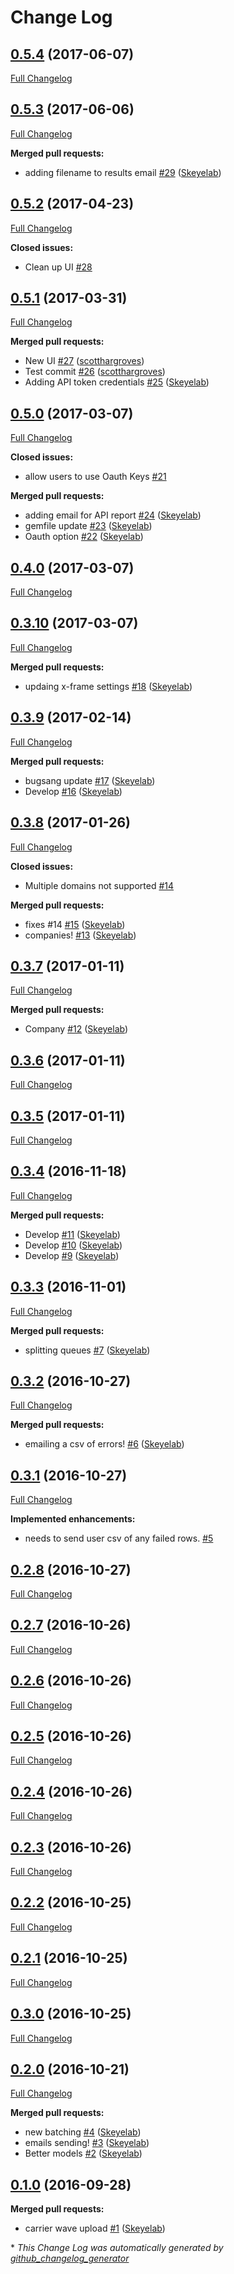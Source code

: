 # Change Log

## [0.5.4](https://github.com/desklabs/desk-uploader/tree/0.5.4) (2017-06-07)
[Full Changelog](https://github.com/desklabs/desk-uploader/compare/0.5.3...0.5.4)

## [0.5.3](https://github.com/desklabs/desk-uploader/tree/0.5.3) (2017-06-06)
[Full Changelog](https://github.com/desklabs/desk-uploader/compare/0.5.2...0.5.3)

**Merged pull requests:**

- adding filename to results email [\#29](https://github.com/desklabs/desk-uploader/pull/29) ([Skeyelab](https://github.com/Skeyelab))

## [0.5.2](https://github.com/desklabs/desk-uploader/tree/0.5.2) (2017-04-23)
[Full Changelog](https://github.com/desklabs/desk-uploader/compare/0.5.1...0.5.2)

**Closed issues:**

- Clean up UI [\#28](https://github.com/desklabs/desk-uploader/issues/28)

## [0.5.1](https://github.com/desklabs/desk-uploader/tree/0.5.1) (2017-03-31)
[Full Changelog](https://github.com/desklabs/desk-uploader/compare/0.5.0...0.5.1)

**Merged pull requests:**

- New UI [\#27](https://github.com/desklabs/desk-uploader/pull/27) ([scotthargroves](https://github.com/scotthargroves))
- Test commit [\#26](https://github.com/desklabs/desk-uploader/pull/26) ([scotthargroves](https://github.com/scotthargroves))
- Adding API token credentials [\#25](https://github.com/desklabs/desk-uploader/pull/25) ([Skeyelab](https://github.com/Skeyelab))

## [0.5.0](https://github.com/desklabs/desk-uploader/tree/0.5.0) (2017-03-07)
[Full Changelog](https://github.com/desklabs/desk-uploader/compare/0.4.0...0.5.0)

**Closed issues:**

- allow users to use Oauth Keys [\#21](https://github.com/desklabs/desk-uploader/issues/21)

**Merged pull requests:**

- adding email for API report [\#24](https://github.com/desklabs/desk-uploader/pull/24) ([Skeyelab](https://github.com/Skeyelab))
- gemfile update [\#23](https://github.com/desklabs/desk-uploader/pull/23) ([Skeyelab](https://github.com/Skeyelab))
- Oauth option [\#22](https://github.com/desklabs/desk-uploader/pull/22) ([Skeyelab](https://github.com/Skeyelab))

## [0.4.0](https://github.com/desklabs/desk-uploader/tree/0.4.0) (2017-03-07)
[Full Changelog](https://github.com/desklabs/desk-uploader/compare/0.3.10...0.4.0)

## [0.3.10](https://github.com/desklabs/desk-uploader/tree/0.3.10) (2017-03-07)
[Full Changelog](https://github.com/desklabs/desk-uploader/compare/0.3.9...0.3.10)

**Merged pull requests:**

- updaing x-frame settings [\#18](https://github.com/desklabs/desk-uploader/pull/18) ([Skeyelab](https://github.com/Skeyelab))

## [0.3.9](https://github.com/desklabs/desk-uploader/tree/0.3.9) (2017-02-14)
[Full Changelog](https://github.com/desklabs/desk-uploader/compare/0.3.8...0.3.9)

**Merged pull requests:**

- bugsang update [\#17](https://github.com/desklabs/desk-uploader/pull/17) ([Skeyelab](https://github.com/Skeyelab))
- Develop [\#16](https://github.com/desklabs/desk-uploader/pull/16) ([Skeyelab](https://github.com/Skeyelab))

## [0.3.8](https://github.com/desklabs/desk-uploader/tree/0.3.8) (2017-01-26)
[Full Changelog](https://github.com/desklabs/desk-uploader/compare/0.3.7...0.3.8)

**Closed issues:**

- Multiple domains not supported [\#14](https://github.com/desklabs/desk-uploader/issues/14)

**Merged pull requests:**

- fixes \#14 [\#15](https://github.com/desklabs/desk-uploader/pull/15) ([Skeyelab](https://github.com/Skeyelab))
- companies! [\#13](https://github.com/desklabs/desk-uploader/pull/13) ([Skeyelab](https://github.com/Skeyelab))

## [0.3.7](https://github.com/desklabs/desk-uploader/tree/0.3.7) (2017-01-11)
[Full Changelog](https://github.com/desklabs/desk-uploader/compare/0.3.6...0.3.7)

**Merged pull requests:**

- Company [\#12](https://github.com/desklabs/desk-uploader/pull/12) ([Skeyelab](https://github.com/Skeyelab))

## [0.3.6](https://github.com/desklabs/desk-uploader/tree/0.3.6) (2017-01-11)
[Full Changelog](https://github.com/desklabs/desk-uploader/compare/0.3.5...0.3.6)

## [0.3.5](https://github.com/desklabs/desk-uploader/tree/0.3.5) (2017-01-11)
[Full Changelog](https://github.com/desklabs/desk-uploader/compare/0.3.4...0.3.5)

## [0.3.4](https://github.com/desklabs/desk-uploader/tree/0.3.4) (2016-11-18)
[Full Changelog](https://github.com/desklabs/desk-uploader/compare/0.3.3...0.3.4)

**Merged pull requests:**

- Develop [\#11](https://github.com/desklabs/desk-uploader/pull/11) ([Skeyelab](https://github.com/Skeyelab))
- Develop [\#10](https://github.com/desklabs/desk-uploader/pull/10) ([Skeyelab](https://github.com/Skeyelab))
- Develop [\#9](https://github.com/desklabs/desk-uploader/pull/9) ([Skeyelab](https://github.com/Skeyelab))

## [0.3.3](https://github.com/desklabs/desk-uploader/tree/0.3.3) (2016-11-01)
[Full Changelog](https://github.com/desklabs/desk-uploader/compare/0.3.2...0.3.3)

**Merged pull requests:**

- splitting queues [\#7](https://github.com/desklabs/desk-uploader/pull/7) ([Skeyelab](https://github.com/Skeyelab))

## [0.3.2](https://github.com/desklabs/desk-uploader/tree/0.3.2) (2016-10-27)
[Full Changelog](https://github.com/desklabs/desk-uploader/compare/0.3.1...0.3.2)

**Merged pull requests:**

- emailing a csv of errors! [\#6](https://github.com/desklabs/desk-uploader/pull/6) ([Skeyelab](https://github.com/Skeyelab))

## [0.3.1](https://github.com/desklabs/desk-uploader/tree/0.3.1) (2016-10-27)
[Full Changelog](https://github.com/desklabs/desk-uploader/compare/0.2.8...0.3.1)

**Implemented enhancements:**

- needs to send user csv of any failed rows. [\#5](https://github.com/desklabs/desk-uploader/issues/5)

## [0.2.8](https://github.com/desklabs/desk-uploader/tree/0.2.8) (2016-10-27)
[Full Changelog](https://github.com/desklabs/desk-uploader/compare/0.2.7...0.2.8)

## [0.2.7](https://github.com/desklabs/desk-uploader/tree/0.2.7) (2016-10-26)
[Full Changelog](https://github.com/desklabs/desk-uploader/compare/0.2.6...0.2.7)

## [0.2.6](https://github.com/desklabs/desk-uploader/tree/0.2.6) (2016-10-26)
[Full Changelog](https://github.com/desklabs/desk-uploader/compare/0.2.5...0.2.6)

## [0.2.5](https://github.com/desklabs/desk-uploader/tree/0.2.5) (2016-10-26)
[Full Changelog](https://github.com/desklabs/desk-uploader/compare/0.2.4...0.2.5)

## [0.2.4](https://github.com/desklabs/desk-uploader/tree/0.2.4) (2016-10-26)
[Full Changelog](https://github.com/desklabs/desk-uploader/compare/0.2.3...0.2.4)

## [0.2.3](https://github.com/desklabs/desk-uploader/tree/0.2.3) (2016-10-26)
[Full Changelog](https://github.com/desklabs/desk-uploader/compare/0.2.2...0.2.3)

## [0.2.2](https://github.com/desklabs/desk-uploader/tree/0.2.2) (2016-10-25)
[Full Changelog](https://github.com/desklabs/desk-uploader/compare/0.2.1...0.2.2)

## [0.2.1](https://github.com/desklabs/desk-uploader/tree/0.2.1) (2016-10-25)
[Full Changelog](https://github.com/desklabs/desk-uploader/compare/0.3.0...0.2.1)

## [0.3.0](https://github.com/desklabs/desk-uploader/tree/0.3.0) (2016-10-25)
[Full Changelog](https://github.com/desklabs/desk-uploader/compare/0.2.0...0.3.0)

## [0.2.0](https://github.com/desklabs/desk-uploader/tree/0.2.0) (2016-10-21)
[Full Changelog](https://github.com/desklabs/desk-uploader/compare/0.1.0...0.2.0)

**Merged pull requests:**

- new batching [\#4](https://github.com/desklabs/desk-uploader/pull/4) ([Skeyelab](https://github.com/Skeyelab))
- emails sending! [\#3](https://github.com/desklabs/desk-uploader/pull/3) ([Skeyelab](https://github.com/Skeyelab))
- Better models [\#2](https://github.com/desklabs/desk-uploader/pull/2) ([Skeyelab](https://github.com/Skeyelab))

## [0.1.0](https://github.com/desklabs/desk-uploader/tree/0.1.0) (2016-09-28)
**Merged pull requests:**

- carrier wave upload [\#1](https://github.com/desklabs/desk-uploader/pull/1) ([Skeyelab](https://github.com/Skeyelab))



\* *This Change Log was automatically generated by [github_changelog_generator](https://github.com/skywinder/Github-Changelog-Generator)*